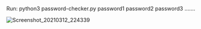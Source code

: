 Run: python3 password-checker.py password1 password2 password3 .......


![Screenshot_20210312_224339](https://user-images.githubusercontent.com/64149480/110963513-baedcb00-8384-11eb-8eb5-aa16551b4ec7.png)
